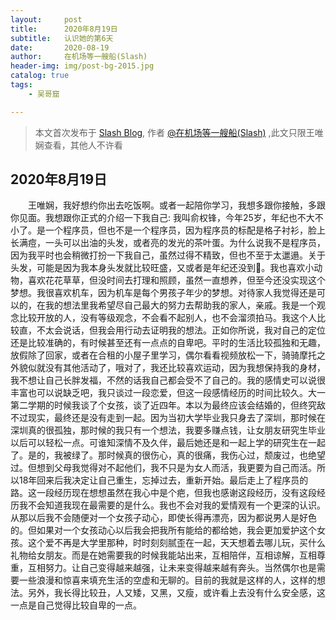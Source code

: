 ```yaml
---
layout:     post
title:      2020年8月19日
subtitle:   认识她的第6天
date:       2020-08-19
author:     在机场等一艘船(Slash)
header-img: img/post-bg-2015.jpg
catalog: true
tags:
    - 吴哥窟

---
```


> 本文首次发布于 [Slash Blog](http://yuquanfeng.github.io), 作者 [@在机场等一艘船(Slash)](http://github.com/yuquanfeng) ,此文只限王唯娴查看，其他人不许看

## 2020年8月19日

<p style="text-indent:2em">王唯娴，我好想约你出去吃饭啊。或者一起陪你学习，我想多跟你接触，多跟你见面。我想跟你正式的介绍一下我自己:
我叫俞权锋，今年25岁，年纪也不大不小了。是一个程序员，但也不是一个程序员，因为程序员的标配是格子衬衫，脸上长满痘，一头可以出油的头发，或者亮的发光的茶叶蛋。为什么说我不是程序员，因为我平时也会稍微打扮一下我自己，虽然过得不精致，但也不至于太邋遢。关于头发，可能是因为我本身头发就比较旺盛，又或者是年纪还没到🤣。我也喜欢小动物，喜欢花花草草，但没时间去打理和照顾，虽然一直想养，但至今还没实现这个梦想。我很喜欢机车，因为机车是每个男孩子年少的梦想。对待家人我觉得还是可以的，在我的想法里我希望尽自己最大的努力去帮助我的家人，亲戚。我是一个观念比较开放的人，没有等级观念，不会看不起别人，也不会溜须拍马。我这个人比较直，不太会说话，但我会用行动去证明我的想法。正如你所说，我对自己的定位还是比较准确的，有时候甚至还有一点点的自卑吧。平时的生活比较孤独和无趣，放假除了回家，或者在合租的小屋子里学习，偶尔看看视频放松一下，骑骑摩托之外貌似就没有其他活动了，哦对了，我还比较喜欢运动，因为我想保持我的身材，我不想让自己长胖发福，不然的话我自己都会受不了自己的。我的感情史可以说很丰富也可以说缺乏吧，我只谈过一段恋爱，但这一段感情经历的时间比较久。大一第二学期的时候我谈了个女孩，谈了近四年。本以为最终应该会结婚的，但终究敌不过现实，最终还是没有走到一起。因为当初大学毕业我只身去了深圳，那时候在深圳真的很孤独，那时候的我只有一个想法，我要多赚点钱，让女朋友研究生毕业以后可以轻松一点。可谁知深情不及久伴，最后她还是和一起上学的研究生在一起了。是的，我被绿了。那时候真的很伤心，真的很痛，我伤心过，颓废过，也绝望过。但想到父母我觉得对不起他们，我不只是为女人而活，我更要为自己而活。所以18年回来后我决定让自己重生，忘掉过去，重新开始。最后走上了程序员的路。这一段经历现在想想虽然在我心中是个疤，但我也感谢这段经历，没有这段经历我不会知道我现在最需要的是什么。我也不会对我的爱情观有一个更深的认识。从那以后我不会随便对一个女孩子动心，即使长得再漂亮，因为都说男人是好色的。但如果对一个女孩动心以后我会把我所有能给的都给她，我会更加爱护这个女孩。这个爱不再是大学里那种，时时刻刻腻歪在一起，天天想着去哪儿玩，买什么礼物给女朋友。而是在她需要我的时候我能站出来，互相陪伴，互相谅解，互相尊重，互相努力。让自己变得越来越强，让未来变得越来越有奔头。当然偶尔也是需要一些浪漫和惊喜来填充生活的空虚和无聊的。目前的我就是这样的人，这样的想法。另外，我长得比较丑，人又矮，又黑，又瘦，或许看上去没有什么安全感，这一点是自己觉得比较自卑的一点。</p>